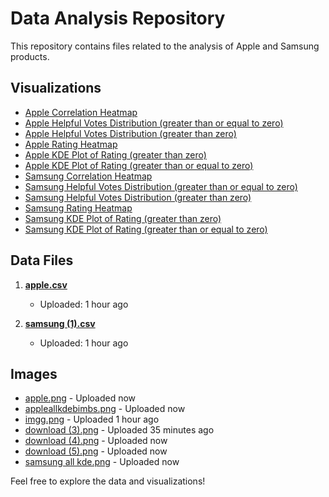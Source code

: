 # Data Analysis Repository

This repository contains files related to the analysis of Apple and Samsung products.

## Visualizations

- [Apple Correlation Heatmap](https://viveks-codes.github.io/Research/apple_correlation_heatmap.html)
- [Apple Helpful Votes Distribution (greater than or equal to zero)](https://viveks-codes.github.io/Research/apple_helpful_votes_distributiongezero.html)
- [Apple Helpful Votes Distribution (greater than zero)](https://viveks-codes.github.io/Research/apple_helpful_votes_distributiongzero.html)
- [Apple Rating Heatmap](https://viveks-codes.github.io/Research/apple_rating_heatmap.html)
- [Apple KDE Plot of Rating (greater than zero)](https://viveks-codes.github.io/Research/KDE%20Plot%20of%20Rating%20g%20zero%20apple.html)
- [Apple KDE Plot of Rating (greater than or equal to zero)](https://viveks-codes.github.io/Research/KDE%20Plot%20of%20Rating%20ge%20zero%20apple.html)
- [Samsung Correlation Heatmap](https://viveks-codes.github.io/Research/samsung_correlation_heatmap.html)
- [Samsung Helpful Votes Distribution (greater than or equal to zero)](https://viveks-codes.github.io/Research/samsung_helpful_votes_distributiongezero.html)
- [Samsung Helpful Votes Distribution (greater than zero)](https://viveks-codes.github.io/Research/samsung_helpful_votes_distributiongzero.html)
- [Samsung Rating Heatmap](https://viveks-codes.github.io/Research/samsung_rating_heatmap.html)
- [Samsung KDE Plot of Rating (greater than zero)](https://viveks-codes.github.io/Research/KDE%20Plot%20of%20Rating%20g%20zero%20samsung.html)
- [Samsung KDE Plot of Rating (greater than or equal to zero)](https://viveks-codes.github.io/Research/KDE%20Plot%20of%20Rating%20ge%20zero%20samsung.html)

## Data Files

1. **[apple.csv](apple.csv)**
   - Uploaded: 1 hour ago

2. **[samsung (1).csv](samsung%20(1).csv)**
   - Uploaded: 1 hour ago

## Images

- [apple.png](apple.png) - Uploaded now
- [appleallkdebimbs.png](appleallkdebimbs.png) - Uploaded now
- [imgg.png](imgg.png) - Uploaded 1 hour ago
- [download (3).png](download%20(3).png) - Uploaded 35 minutes ago
- [download (4).png](download%20(4).png) - Uploaded now
- [download (5).png](download%20(5).png) - Uploaded now
- [samsung all kde.png](samsung%20all%20kde.png) - Uploaded now

Feel free to explore the data and visualizations!
